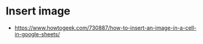 # Insert image
- https://www.howtogeek.com/730887/how-to-insert-an-image-in-a-cell-in-google-sheets/